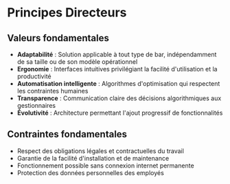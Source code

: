 # Principes Directeurs

## Valeurs fondamentales

- **Adaptabilité** : Solution applicable à tout type de bar, indépendamment de sa taille ou de son modèle opérationnel
- **Ergonomie** : Interfaces intuitives privilégiant la facilité d'utilisation et la productivité
- **Automatisation intelligente** : Algorithmes d'optimisation qui respectent les contraintes humaines
- **Transparence** : Communication claire des décisions algorithmiques aux gestionnaires
- **Évolutivité** : Architecture permettant l'ajout progressif de fonctionnalités

## Contraintes fondamentales

- Respect des obligations légales et contractuelles du travail
- Garantie de la facilité d'installation et de maintenance
- Fonctionnement possible sans connexion internet permanente
- Protection des données personnelles des employés

